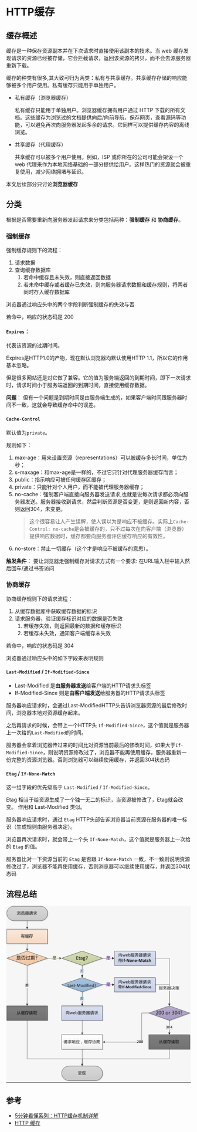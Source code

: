 # HTTP缓存
## 缓存概述
缓存是一种保存资源副本并在下次请求时直接使用该副本的技术。当 web 缓存发现请求的资源已经被存储，它会拦截请求，返回该资源的拷贝，而不会去源服务器重新下载。

缓存的种类有很多,其大致可归为两类：私有与共享缓存。共享缓存存储的响应能够被多个用户使用。私有缓存只能用于单独用户。

- 私有缓存（浏览器缓存）

    私有缓存只能用于单独用户。浏览器缓存拥有用户通过 HTTP 下载的所有文档。这些缓存为浏览过的文档提供向后/向前导航，保存网页，查看源码等功能，可以避免再次向服务器发起多余的请求。它同样可以提供缓存内容的离线浏览。

- 共享缓存（代理缓存）

    共享缓存可以被多个用户使用。例如，ISP 或你所在的公司可能会架设一个 web 代理来作为本地网络基础的一部分提供给用户。这样热门的资源就会被重复使用，减少网络拥堵与延迟。

本文后续部分只讨论**浏览器缓存**

## 分类
根据是否需要重新向服务器发起请求来分类包括两种：**强制缓存** 和 **协商缓存**。

### 强制缓存
强制缓存规则下的流程：
1. 请求数据
2. 查询缓存数据库
   1. 若命中缓存且未失效，则直接返回数据
   2. 若未命中缓存或者缓存已失效，则向服务器请求数据和缓存规则，将两者同时存入缓存数据库

浏览器通过响应头中的两个字段判断强制缓存的失效与否

若命中，响应的状态码是 200

#### `Expires`：
代表该资源的过期时间。

Expires是HTTP1.0的产物，现在默认浏览器均默认使用HTTP 1.1，所以它的作用基本忽略。
    
但是很多网站还是对它做了兼容。它的值为服务端返回的到期时间，即下一次请求时，请求时间小于服务端返回的到期时间，直接使用缓存数据。

**问题**：
但有一个问题是到期时间是由服务端生成的，如果客户端时间跟服务器时间不一致，这就会导致缓存命中的误差。

#### `Cache-Control`
默认值为`private`。

规则如下：
1. max-age：用来设置资源（representations）可以被缓存多长时间，单位为秒；
2. s-maxage：和max-age是一样的，不过它只针对代理服务器缓存而言；
3. public：指示响应可被任何缓存区缓存；
4. private：只能针对个人用户，而不能被代理服务器缓存；
5. no-cache：强制客户端直接向服务器发送请求,也就是说每次请求都必须向服务器发送。服务器接收到请求，然后判断资源是否变更，是则返回新内容，否则返回304，未变更。
    > 这个很容易让人产生误解，使人误以为是响应不被缓存。实际上`Cache-Control: no-cache`是会被缓存的，只不过每次在向客户端（浏览器）提供响应数据时，缓存都要向服务器评估缓存响应的有效性。
6. no-store：禁止一切缓存（这个才是响应不被缓存的意思）。

**触发条件**：
要让浏览器走强制缓存对请求方式有一个要求: 在URL输入栏中输入然后回车/通过书签访问

### 协商缓存
协商缓存规则下的请求流程：
1. 从缓存数据库中获取缓存数据的标识
2. 请求服务器，验证缓存标识对应的数据是否失效
   1. 若缓存失效，则返回最新的数据和缓存标识
   2. 若缓存未失效，通知客户端缓存未失效

若命中，响应的状态码是 304

浏览器通过响应头中的如下字段来表明规则

#### `Last-Modified` / `If-Modified-Since`
- Last-Modified 是**由服务器发送**给客户端的HTTP请求头标签
- If-Modified-Since 则是**由客户端发送**给服务器的HTTP请求头标签

服务器响应请求时，会通过Last-ModifiedHTTP头告诉浏览器资源的最后修改时间，浏览器本地对资源缓存起来。

之后再请求的时候，会带上一个HTTP头 `If-Modified-Since`，这个值就是服务器上一次给的`Last-Modified`的时间。

服务器会拿着浏览器传过来的时间比对资源当前最后的修改时间，如果大于`If-Modified-Since`，则说明资源修改过了，浏览器不能再使用缓存，服务器重新一份完整的资源浏览器。否则浏览器可以继续使用缓存，并返回304状态码

#### `Etag` / `If-None-Match`
这一组字段的优先级高于 `Last-Modified` / `If-Modified-Since`。

Etag 相当于给资源生成了一个独一无二的标识，当资源被修改了，Etag就会改变。 作用和 Last-Modified 类似。

服务器响应请求时，通过 `Etag` HTTP头部告诉浏览器当前资源在服务器的唯一标识（生成规则由服务器决定）。

浏览器再次请求时，就会带上一个头 `If-None-Match`，这个值就是服务器上一次给的 `Etag` 的值。

服务器比对一下资源当前的 `Etag` 是否跟 `If-None-Match` 一致，不一致则说明资源修改过了，浏览器不能再使用缓存，否则浏览器可以继续使用缓存，并返回304状态码


## 流程总结
![img](../static/HTTP_Cache.png)

## 参考
- [5分钟看懂系列：HTTP缓存机制详解](https://segmentfault.com/a/1190000021716418)
- [HTTP 缓存](https://developer.mozilla.org/zh-CN/docs/Web/HTTP/Caching)
